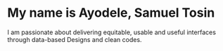 # My name is Ayodele, Samuel Tosin
I am passionate about delivering equitable, usable and useful interfaces through data-based Designs and clean codes.

